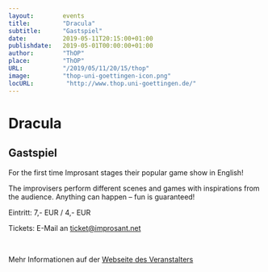 ```yaml
---
layout:        events
title:         "Dracula"
subtitle:      "Gastspiel"
date:          2019-05-11T20:15:00+01:00
publishdate:   2019-05-01T00:00:00+01:00
author:        "ThOP"
place:         "ThOP"
URL:           "/2019/05/11/20/15/thop"
image:         "thop-uni-goettingen-icon.png"
locURL:         "http://www.thop.uni-goettingen.de/"
---
```


Dracula
===========

Gastspiel
-----------





For the first time Improsant stages their popular game show in English! 

The improvisers perform different scenes and games with inspirations from the audience. Anything can happen – fun is guaranteed!

Eintritt: 7,- EUR / 4,- EUR

Tickets: E-Mail an ticket@improsant.net

 



Mehr Informationen auf der [Webseite des Veranstalters](http://www.thop.uni-goettingen.de/http://www.thop.uni-goettingen.de/sommer2019/201905-dracula-edw.php)
